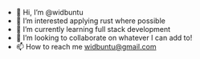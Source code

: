 - 👋 Hi, I’m @widbuntu
- 👀 I’m interested applying rust where possible
- 🌱 I’m currently learning full stack development
- 💞️ I’m looking to collaborate on whatever I can add to!
- 📫 How to reach me widbuntu@gmail.com

<!---
widbuntu/widbuntu is a ✨ special ✨ repository because its `README.md` (this file) appears on your GitHub profile.
--->
